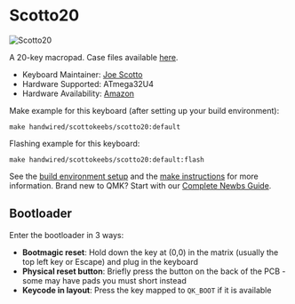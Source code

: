 # Scotto20

![Scotto20](https://i.imgur.com/kJeIEhAh.jpeg)

A 20-key macropad. Case files available [here](https://github.com/joe-scotto/scottokeebs).

- Keyboard Maintainer: [Joe Scotto](https://github.com/joe-scotto)
- Hardware Supported: ATmega32U4
- Hardware Availability: [Amazon](https://amazon.com)

Make example for this keyboard (after setting up your build environment):

    make handwired/scottokeebs/scotto20:default

Flashing example for this keyboard:

    make handwired/scottokeebs/scotto20:default:flash

See the [build environment setup](https://docs.qmk.fm/#/getting_started_build_tools) and the [make instructions](https://docs.qmk.fm/#/getting_started_make_guide) for more information. Brand new to QMK? Start with our [Complete Newbs Guide](https://docs.qmk.fm/#/newbs).

## Bootloader

Enter the bootloader in 3 ways:

- **Bootmagic reset**: Hold down the key at (0,0) in the matrix (usually the top left key or Escape) and plug in the keyboard
- **Physical reset button**: Briefly press the button on the back of the PCB - some may have pads you must short instead
- **Keycode in layout**: Press the key mapped to `QK_BOOT` if it is available
